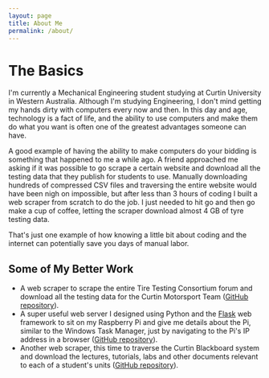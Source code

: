 ```yaml
---
layout: page
title: About Me
permalink: /about/
---
```


The Basics
==========

I'm currently a Mechanical Engineering student studying at Curtin University
in Western Australia. Although I'm studying Engineering, I don't mind getting
my hands dirty with computers every now and then. In this day and age,
technology is a fact of life, and the ability to use computers and make them do
what you want is often one of the greatest advantages someone can have.

A good example of having the ability to make computers do your bidding is
something that happened to me a while ago. A friend approached me asking if it
was possible to go scrape a certain website and download all the testing data
that they publish for students to use. Manually downloading hundreds of
compressed CSV files and traversing the entire website would have been nigh on
impossible, but after less than 3 hours of coding I built a web scraper from
scratch to do the job. I just needed to hit go and then go make a cup of
coffee, letting the scraper download almost 4 GB of tyre testing data.

That's just one example of how knowing a little bit about coding and the
internet can potentially save you days of manual labor.

Some of My Better Work
----------------------
* A web scraper to scrape the entire Tire Testing Consortium forum and download
  all the testing data for the Curtin Motorsport Team 
  ([GitHub repository][ttc-scraper]).
* A super useful web server I designed using Python and the [Flask][flask] web 
  framework to sit on my Raspberry Pi and give me details about the Pi, 
  similar to the Windows Task Manager, just by navigating to the Pi's IP 
  address in a browser ([GitHub repository][status-server]). 
* Another web scraper, this time to traverse the Curtin Blackboard system and
  download the lectures, tutorials, labs and other documents relevant to each
  of a student's units ([GitHub repository][blackboard-scraper]).

[ttc-scraper]: https://github.com/Michael-F-Bryan/ttc_scraper
[blackboard-scraper]: https://github.com/Michael-F-Bryan/spider_board
[status-server]: https://github.com/Michael-F-Bryan/status_server
[flask]: http://flask.pocoo.org/

